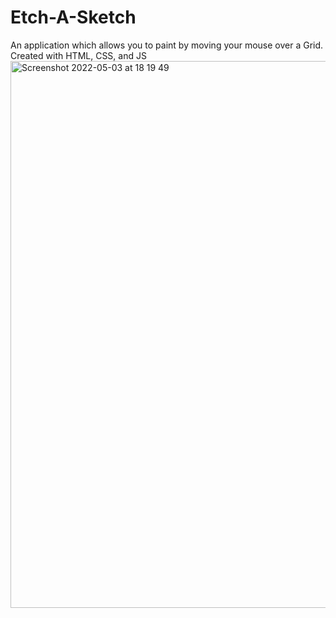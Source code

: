 # Etch-A-Sketch
An application which allows you to paint by moving your mouse over a Grid. Created with HTML, CSS, and JS
<img width="875" alt="Screenshot 2022-05-03 at 18 19 49" src="https://user-images.githubusercontent.com/99974795/166494965-c8f3e5d6-8225-42ed-bfaf-ee14551145b2.png">
